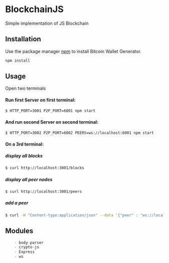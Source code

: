 # BlockchainJS
Simple implementation of JS Blockchain

## Installation

Use the package manager [npm](https://www.npmjs.com/) to install Bitcoin Wallet Generator.

```bash
npm install
```

## Usage

Open two terminals
#### Run first Server on first terminal:
```sh
$ HTTP_PORT=3001 P2P_PORT=6001 npm start
```

#### And run second Server on second terminal:
```sh
$ HTTP_PORT=3002 P2P_PORT=6002 PEERS=ws://localhost:6001 npm start
```

#### On a 3rd terminal:
##### display all blocks 
```sh
$ curl http://localhost:3001/blocks
```

##### display all peer nodes
```sh
$ curl http://localhost:3001/peers
```

##### add a peer
```sh
$ curl -H "Content-type:application/json" --data '{"peer" : "ws://localhost:6001"}' http://localhost:3001/addPeer
```

## Modules

```javascript
    - body-parser
    - crypto-js
    - Express
    - ws    
```
